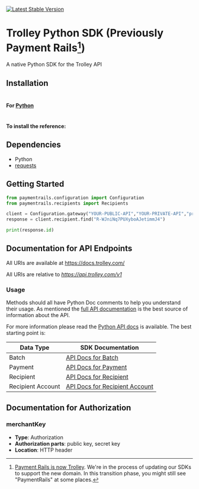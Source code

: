 [![Latest Stable Version](https://img.shields.io/pypi/v/paymentrails.svg)](https://pypi.python.org/pypi/paymentrails)


# Trolley Python SDK (Previously Payment Rails[^1])

A native Python SDK for the Trolley API

[^1]: [Payment Rails is now Trolley](https://www.trolley.com/payment-rails-is-now-trolley-series-a). We're in the process of updating our SDKs to support the new domain. In this transition phase, you might still see "PaymentRails" at some places.

## Installation

#

#### For [Python](https://www.python.org/)

#
#### To install the reference:

## Dependencies

* Python
* [requests](http://docs.python-requests.org/en/latest/)

## Getting Started

```python
from paymentrails.configuration import Configuration
from paymentrails.recipients import Recipients

client = Configuration.gateway("YOUR-PUBLIC-API","YOUR-PRIVATE-API","production")
response = client.recipient.find("R-WJniNq7PUXyboAJetimmJ4")

print(response.id)
```



## Documentation for API Endpoints

All URIs are available at https://docs.trolley.com/
 
All URIs are relative to *https://api.trolley.com/v1*


### Usage

Methods should all have Python Doc comments to help you understand their usage. As mentioned the [full API documentation](https://docs.trolley.com)
is the best source of information about the API.

For more information please read the [Python API docs](https://github.com/PaymentRails/python-sdk/tree/master/docs/) is available. The best starting point is:

| Data Type | SDK Documentation |
| ----- | ----- |
| Batch | [API Docs for Batch](https://github.com/PaymentRails/python-sdk/tree/master/docs/classes/batchgateway.md) |
| Payment | [API Docs for Payment](https://github.com/PaymentRails/python-sdk/tree/master/docs/classes/paymentgateway.md) |
| Recipient | [API Docs for Recipient](https://github.com/PaymentRails/python-sdk/tree/master/docs/classes/recipientgateway.md) |
| Recipient Account | [API Docs for Recipient Account](https://github.com/PaymentRails/python-sdk/tree/master/docs/classes/recipientaccountgateway.md) |







## Documentation for Authorization

### merchantKey

- **Type**: Authorization
- **Authorization parts**: public key, secret key
- **Location**: HTTP header
